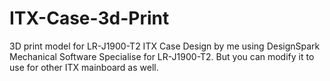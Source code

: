 # ITX-Case-3d-Print
3D print model for LR-J1900-T2 ITX Case
Design by me using DesignSpark Mechanical Software
Specialise for LR-J1900-T2.
But you can modify it to use for other ITX mainboard as well.
